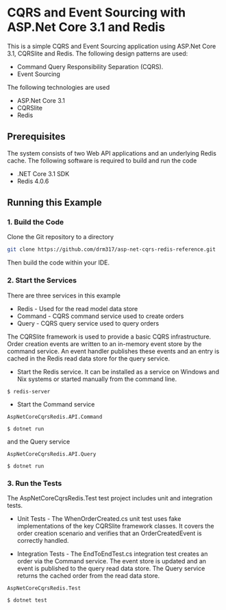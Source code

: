 # CQRS and Event Sourcing with ASP.Net Core 3.1 and Redis

This is a simple CQRS and Event Sourcing application using ASP.Net Core 3.1, CQRSlite and Redis. The following design patterns are used:

* Command Query Responsibility Separation (CQRS).
* Event Sourcing

The following technologies are used

* ASP.Net Core 3.1
* CQRSlite
* Redis

## Prerequisites

The system consists of two Web API applications and an underlying Redis cache. The following software is required to build and run the code

* .NET Core 3.1 SDK
* Redis 4.0.6

## Running this Example

### 1. Build the Code

Clone the Git repository to a directory

```bash
git clone https://github.com/drm317/asp-net-cqrs-redis-reference.git
```

Then build the code within your IDE.

### 2. Start the Services

There are three services in this example

* Redis - Used for the read model data store
* Command - CQRS command service used to create orders
* Query - CQRS query service used to query orders

The CQRSlite framework is used to provide a basic CQRS infrastructure. Order creation events are written to an in-memory event store by the command service. An event handler publishes these events and an entry is cached in the Redis read data store for the query service.

* Start the Redis service. It can be installed as a service on Windows and Nix systems or started manually from the command line.

```$ redis-server```

* Start the Command service

```
AspNetCoreCqrsRedis.API.Command

$ dotnet run
```

and the Query service

```
AspNetCoreCqrsRedis.API.Query

$ dotnet run
```

### 3. Run the Tests

The AspNetCoreCqrsRedis.Test test project includes unit and integration tests. 

* Unit Tests - The WhenOrderCreated.cs unit test uses fake implementations of the key CQRSlite framework classes. It covers the order creation scenario and verifies that an OrderCreatedEvent is correctly handled.

* Integration Tests - The EndToEndTest.cs integration test creates an order via the Command service. The event store is updated and an event is published to the query read data store. The Query service returns the cached order from the read data store.

```
AspNetCoreCqrsRedis.Test

$ dotnet test
```

